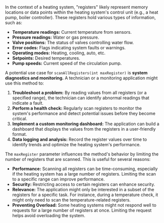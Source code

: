 In the context of a heating system, "registers" likely represent memory locations or data points within the heating system's control unit (e.g., a heat pump, boiler controller). These registers hold various types of information, such as:

*   **Temperature readings:** Current temperature from sensors.
*   **Pressure readings:**  Water or gas pressure.
*   **Valve positions:**  The status of valves controlling water flow.
*   **Error codes:** Flags indicating system faults or warnings.
*   **Operating modes:**  Heating, cooling, auto, etc.
*   **Setpoints:** Desired temperatures.
*   **Pump speeds:** Current speed of the circulation pump.

A potential use case for `scanAllRegisters(int maxRegister)` is **system diagnostics and monitoring.**  A technician or a monitoring application might use this method to:

1.  **Troubleshoot a problem:**  By reading values from all registers (or a specified range), the technician can identify abnormal readings that indicate a fault.
2.  **Perform a health check:** Regularly scan registers to monitor the system's performance and detect potential issues before they become critical.
3.  **Implement a custom monitoring dashboard:** The application can build a dashboard that displays the values from the registers in a user-friendly format.
4.  **Data logging and analysis:** Record the register values over time to identify trends and optimize the heating system's performance.

The `maxRegister` parameter influences the method's behavior by limiting the number of registers that are scanned. This is useful for several reasons:

*   **Performance:** Scanning all registers can be time-consuming, especially if the heating system has a large number of registers. Limiting the scan to a specific range can improve performance.
*   **Security:**  Restricting access to certain registers can enhance security.
*   **Relevance:**  The application might only be interested in a subset of the registers for a specific task. For instance, during a temperature check, it might only need to scan the temperature-related registers.
*   **Preventing Overload:** Some heating systems might not respond well to requests for a large number of registers at once. Limiting the request helps avoid overloading the system.